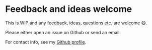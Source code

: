 # Feedback and ideas welcome

This is WIP and any feedback, ideas, questions etc. are welcome :smile:.

Please either open an issue on Github or send an email.

For contact info, see my [Github profile](https://github.com/matiasdahl).
